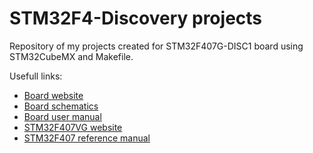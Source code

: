 # STM32F4-Discovery projects

Repository of my projects created for STM32F407G-DISC1 board using STM32CubeMX and Makefile.

Usefull links:
-   [Board website](https://www.st.com/en/evaluation-tools/stm32f4discovery.html)
-   [Board schematics](https://www.st.com/resource/en/schematic_pack/mb997-f407vgt6-d01_schematic.pdf)
-   [Board user manual](https://www.st.com/resource/en/user_manual/um1472-discovery-kit-with-stm32f407vg-mcu-stmicroelectronics.pdf)
-   [STM32F407VG website](https://www.st.com/en/microcontrollers-microprocessors/stm32f407vg.html)
-   [STM32F407 reference manual](https://www.st.com/resource/en/reference_manual/rm0090-stm32f405415-stm32f407417-stm32f427437-and-stm32f429439-advanced-armbased-32bit-mcus-stmicroelectronics.pdf)
